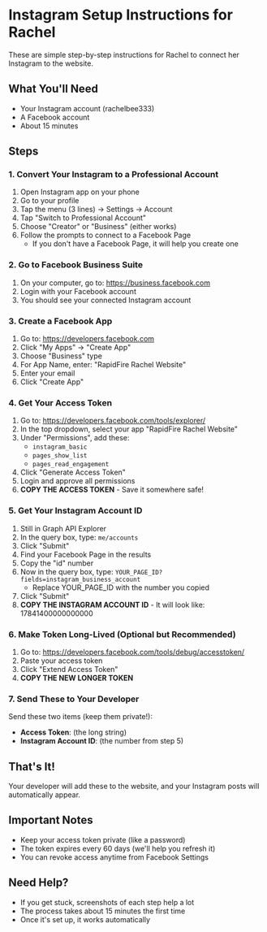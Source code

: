 # Instagram Setup Instructions for Rachel

These are simple step-by-step instructions for Rachel to connect her Instagram to the website.

## What You'll Need
- Your Instagram account (rachelbee333)
- A Facebook account
- About 15 minutes

## Steps

### 1. Convert Your Instagram to a Professional Account
1. Open Instagram app on your phone
2. Go to your profile
3. Tap the menu (3 lines) → Settings → Account
4. Tap "Switch to Professional Account"
5. Choose "Creator" or "Business" (either works)
6. Follow the prompts to connect to a Facebook Page
   - If you don't have a Facebook Page, it will help you create one

### 2. Go to Facebook Business Suite
1. On your computer, go to: https://business.facebook.com
2. Login with your Facebook account
3. You should see your connected Instagram account

### 3. Create a Facebook App
1. Go to: https://developers.facebook.com
2. Click "My Apps" → "Create App"
3. Choose "Business" type
4. For App Name, enter: "RapidFire Rachel Website"
5. Enter your email
6. Click "Create App"

### 4. Get Your Access Token
1. Go to: https://developers.facebook.com/tools/explorer/
2. In the top dropdown, select your app "RapidFire Rachel Website"
3. Under "Permissions", add these:
   - `instagram_basic`
   - `pages_show_list`
   - `pages_read_engagement`
4. Click "Generate Access Token"
5. Login and approve all permissions
6. **COPY THE ACCESS TOKEN** - Save it somewhere safe!

### 5. Get Your Instagram Account ID
1. Still in Graph API Explorer
2. In the query box, type: `me/accounts`
3. Click "Submit"
4. Find your Facebook Page in the results
5. Copy the "id" number
6. Now in the query box, type: `YOUR_PAGE_ID?fields=instagram_business_account`
   - Replace YOUR_PAGE_ID with the number you copied
7. Click "Submit"
8. **COPY THE INSTAGRAM ACCOUNT ID** - It will look like: 17841400000000000

### 6. Make Token Long-Lived (Optional but Recommended)
1. Go to: https://developers.facebook.com/tools/debug/accesstoken/
2. Paste your access token
3. Click "Extend Access Token"
4. **COPY THE NEW LONGER TOKEN**

### 7. Send These to Your Developer
Send these two items (keep them private!):
- **Access Token**: (the long string)
- **Instagram Account ID**: (the number from step 5)

## That's It!
Your developer will add these to the website, and your Instagram posts will automatically appear.

## Important Notes
- Keep your access token private (like a password)
- The token expires every 60 days (we'll help you refresh it)
- You can revoke access anytime from Facebook Settings

## Need Help?
- If you get stuck, screenshots of each step help a lot
- The process takes about 15 minutes the first time
- Once it's set up, it works automatically
